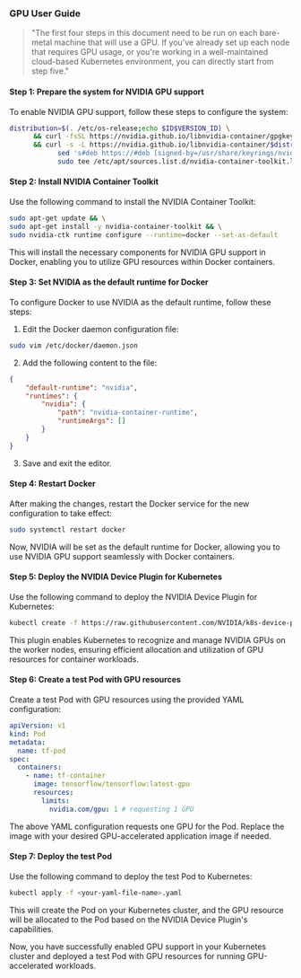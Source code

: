 ### GPU User Guide

> "The first four steps in this document need to be run on each bare-metal machine that will use a GPU.
If you've already set up each node that requires GPU usage,
or you're working in a well-maintained cloud-based Kubernetes environment,
you can directly start from step five."

#### Step 1: Prepare the system for NVIDIA GPU support

To enable NVIDIA GPU support, follow these steps to configure the system:

```bash
distribution=$(. /etc/os-release;echo $ID$VERSION_ID) \
      && curl -fsSL https://nvidia.github.io/libnvidia-container/gpgkey | sudo gpg --dearmor -o /usr/share/keyrings/nvidia-container-toolkit-keyring.gpg \
      && curl -s -L https://nvidia.github.io/libnvidia-container/$distribution/libnvidia-container.list | \
            sed 's#deb https://#deb [signed-by=/usr/share/keyrings/nvidia-container-toolkit-keyring.gpg] https://#g' | \
            sudo tee /etc/apt/sources.list.d/nvidia-container-toolkit.list
```

#### Step 2: Install NVIDIA Container Toolkit

Use the following command to install the NVIDIA Container Toolkit:

```bash
sudo apt-get update && \
sudo apt-get install -y nvidia-container-toolkit && \
sudo nvidia-ctk runtime configure --runtime=docker --set-as-default
```

This will install the necessary components for NVIDIA GPU support in Docker,
enabling you to utilize GPU resources within Docker containers.

#### Step 3: Set NVIDIA as the default runtime for Docker

To configure Docker to use NVIDIA as the default runtime, follow these steps:

1. Edit the Docker daemon configuration file:

```bash
sudo vim /etc/docker/daemon.json
```

2. Add the following content to the file:

```json
{
    "default-runtime": "nvidia",
    "runtimes": {
        "nvidia": {
            "path": "nvidia-container-runtime",
            "runtimeArgs": []
        }
    }
}
```

3. Save and exit the editor.

#### Step 4: Restart Docker

After making the changes, restart the Docker service for the new configuration to take effect:

```bash
sudo systemctl restart docker
```

Now, NVIDIA will be set as the default runtime for Docker,
allowing you to use NVIDIA GPU support seamlessly with Docker containers.

#### Step 5: Deploy the NVIDIA Device Plugin for Kubernetes

Use the following command to deploy the NVIDIA Device Plugin for Kubernetes:

```bash
kubectl create -f https://raw.githubusercontent.com/NVIDIA/k8s-device-plugin/v1.11/nvidia-device-plugin.yml
```

This plugin enables Kubernetes to recognize and manage NVIDIA GPUs on the worker nodes,
ensuring efficient allocation and utilization of GPU resources for container workloads.

#### Step 6: Create a test Pod with GPU resources

Create a test Pod with GPU resources using the provided YAML configuration:

```yaml
apiVersion: v1
kind: Pod
metadata:
  name: tf-pod
spec:
  containers:
    - name: tf-container
      image: tensorflow/tensorflow:latest-gpu
      resources:
        limits:
          nvidia.com/gpu: 1 # requesting 1 GPU
```

The above YAML configuration requests one GPU for the Pod.
Replace the image with your desired GPU-accelerated application image if needed.

#### Step 7: Deploy the test Pod

Use the following command to deploy the test Pod to Kubernetes:

```bash
kubectl apply -f <your-yaml-file-name>.yaml
```

This will create the Pod on your Kubernetes cluster,
and the GPU resource will be allocated to the Pod based on the NVIDIA Device Plugin's capabilities.

Now, you have successfully enabled GPU support in your Kubernetes cluster
and deployed a test Pod with GPU resources for running GPU-accelerated workloads.
